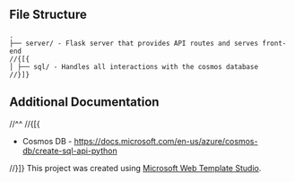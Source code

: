 ﻿## File Structure
```
.
├── server/ - Flask server that provides API routes and serves front-end
//{[{
│ ├── sql/ - Handles all interactions with the cosmos database
//}]}
```

## Additional Documentation

//^^
//{[{
- Cosmos DB - https://docs.microsoft.com/en-us/azure/cosmos-db/create-sql-api-python

//}]}
  This project was created using [Microsoft Web Template Studio](https://github.com/Microsoft/WebTemplateStudio).
